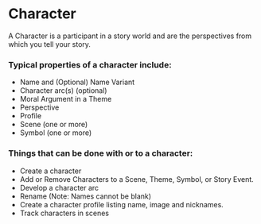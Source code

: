 # Character

A Character is a participant in a story world and are the perspectives from which you tell your story. 

### Typical properties of a character include:

- Name and (Optional) Name Variant
- Character arc(s) (optional)
- Moral Argument in a Theme
- Perspective
- Profile
- Scene (one or more)
- Symbol (one or more)


### Things that can be done with or to a character:

- Create a character
- Add or Remove Characters to a Scene, Theme, Symbol, or Story Event. 
- Develop a character arc 
- Rename (Note: Names cannot be blank)
- Create a character profile listing name, image and nicknames. 
- Track characters in scenes

